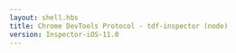 ```yaml
---
layout: shell.hbs
title: Chrome DevTools Protocol - tdf-inspector (node)
version: Inspector-iOS-11.0
---
```

